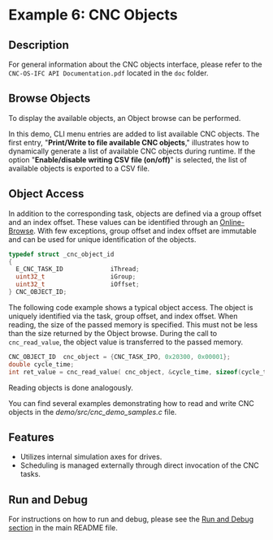 # Example 6: CNC Objects

## Description

For general information about the CNC objects interface, please refer to the `CNC-OS-IFC API Documentation.pdf` located in the `doc` folder.

## Browse Objects

To display the available objects, an Object browse can be performed.

In this demo, CLI menu entries are added to list available CNC objects. The first entry, "**Print/Write to file available CNC objects**," illustrates how to dynamically generate a list of available CNC objects during runtime. If the option "**Enable/disable writing CSV file (on/off)**" is selected, the list of available objects is exported to a CSV file.

## Object Access

In addition to the corresponding task, objects are defined via a group offset and an index offset. These values can be identified through an [Online-Browse](#browse-objects). With few exceptions, group offset and index offset are immutable and can be used for unique identification of the objects.

```c
typedef struct _cnc_object_id
{
  E_CNC_TASK_ID             iThread;
  uint32_t                  iGroup;
  uint32_t                  iOffset;
} CNC_OBJECT_ID;
```

The following code example shows a typical object access. The object is uniquely identified via the task, group offset, and index offset. When reading, the size of the passed memory is specified. This must not be less than the size returned by the Object browse. During the call to `cnc_read_value`, the object value is transferred to the passed memory.

```c
CNC_OBJECT_ID  cnc_object = {CNC_TASK_IPO, 0x20300, 0x00001};
double cycle_time;
int ret_value = cnc_read_value( cnc_object, &cycle_time, sizeof(cycle_time) );
```

Reading objects is done analogously.

You can find several examples demonstrating how to read and write CNC objects in the *demo/src/cnc_demo_samples.c* file.

## Features

- Utilizes internal simulation axes for drives.
- Scheduling is managed externally through direct invocation of the CNC tasks.

## Run and Debug

For instructions on how to run and debug, please see the [Run and Debug section](../README.md#run-and-debug) in the main README file.
